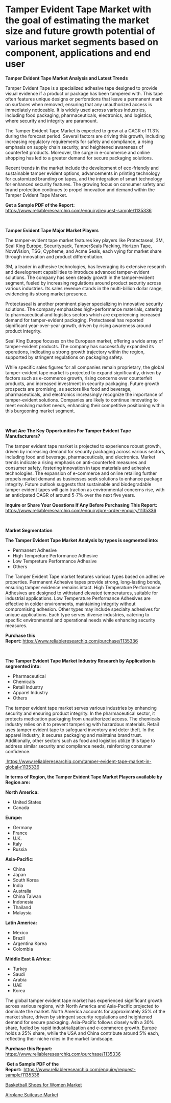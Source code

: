 <p><h1>Tamper Evident Tape Market with the goal of estimating the market size and future growth potential of various market segments based on component, applications and end user</h1></p><p><strong>Tamper Evident Tape Market Analysis and Latest Trends</strong></p>
<p><p>Tamper Evident Tape is a specialized adhesive tape designed to provide visual evidence if a product or package has been tampered with. This tape often features unique designs or perforations that leave a permanent mark on surfaces when removed, ensuring that any unauthorized access is immediately noticeable. It is widely used across various industries, including food packaging, pharmaceuticals, electronics, and logistics, where security and integrity are paramount.</p><p>The Tamper Evident Tape Market is expected to grow at a CAGR of 11.3% during the forecast period. Several factors are driving this growth, including increasing regulatory requirements for safety and compliance, a rising emphasis on supply chain security, and heightened awareness of counterfeit products. Moreover, the surge in e-commerce and online shopping has led to a greater demand for secure packaging solutions. </p><p>Recent trends in the market include the development of eco-friendly and sustainable tamper evident options, advancements in printing technology for customized branding on tapes, and the integration of smart technology for enhanced security features. The growing focus on consumer safety and brand protection continues to propel innovation and demand within the Tamper Evident Tape Market.</p></p>
<p><strong>Get a Sample PDF of the Report:&nbsp;</strong> <a href="https://www.reliableresearchiq.com/enquiry/request-sample/1135336?utm_campaign=1906&utm_medium=2&utm_source=Github&utm_content=ia&utm_term=08022025&utm_id=tamper-evident-tape">https://www.reliableresearchiq.com/enquiry/request-sample/1135336</a></p>
<p>&nbsp;</p>
<p><strong>Tamper Evident Tape Major Market Players</strong></p>
<p><p>The tamper-evident tape market features key players like Protectaseal, 3M, Seal King Europe, Securitypack, TamperSeals Packing, Horizon Tape, NovaVision, TSG, Cypheme, and Acme Seals, each vying for market share through innovation and product differentiation.</p><p>3M, a leader in adhesive technologies, has leveraging its extensive research and development capabilities to introduce advanced tamper-evident solutions. The company has seen steady growth in the tamper-evident segment, fueled by increasing regulations around product security across various industries. Its sales revenue stands in the multi-billion dollar range, evidencing its strong market presence.</p><p>Protectaseal is another prominent player specializing in innovative security solutions. The company emphasizes high-performance materials, catering to pharmaceutical and logistics sectors which are experiencing increased demand for tamper-evident packaging. Protectaseal has reported significant year-over-year growth, driven by rising awareness around product integrity.</p><p>Seal King Europe focuses on the European market, offering a wide array of tamper-evident products. The company has successfully expanded its operations, indicating a strong growth trajectory within the region, supported by stringent regulations on packaging safety.</p><p>While specific sales figures for all companies remain proprietary, the global tamper-evident tape market is projected to expand significantly, driven by factors such as e-commerce growth, rising concerns over counterfeit products, and increased investment in security packaging. Future growth prospects are promising, as sectors like food and beverage, pharmaceuticals, and electronics increasingly recognize the importance of tamper-evident solutions. Companies are likely to continue innovating to meet evolving market needs, enhancing their competitive positioning within this burgeoning market segment.</p></p>
<p>&nbsp;</p>
<p><strong>What Are The Key Opportunities For Tamper Evident Tape Manufacturers?</strong></p>
<p><p>The tamper evident tape market is projected to experience robust growth, driven by increasing demand for security packaging across various sectors, including food and beverage, pharmaceuticals, and electronics. Market trends indicate a rising emphasis on anti-counterfeit measures and consumer safety, fostering innovation in tape materials and adhesive technologies. The expansion of e-commerce and online retailing further propels market demand as businesses seek solutions to enhance package integrity. Future outlook suggests that sustainable and biodegradable tamper evident tapes will gain traction as environmental concerns rise, with an anticipated CAGR of around 5-7% over the next five years.</p></p>
<p><strong>Inquire or Share Your Questions If Any Before Purchasing This Report:</strong> <a href="https://www.reliableresearchiq.com/enquiry/pre-order-enquiry/1135336?utm_campaign=1906&utm_medium=2&utm_source=Github&utm_content=ia&utm_term=08022025&utm_id=tamper-evident-tape">https://www.reliableresearchiq.com/enquiry/pre-order-enquiry/1135336</a></p>
<p>&nbsp;</p>
<p><strong>Market Segmentation</strong></p>
<p><strong>The Tamper Evident Tape Market Analysis by types is segmented into:</strong></p>
<p><ul><li>Permanent Adhesive</li><li>High Tempreture Performance Adhesive</li><li>Low Tempreture Performance Adhesive</li><li>Others</li></ul></p>
<p><p>The Tamper Evident Tape market features various types based on adhesive properties. Permanent Adhesive tapes provide strong, long-lasting bonds, ensuring tamper evidence remains intact. High Temperature Performance Adhesives are designed to withstand elevated temperatures, suitable for industrial applications. Low Temperature Performance Adhesives are effective in colder environments, maintaining integrity without compromising adhesion. Other types may include specialty adhesives for unique applications. Each type serves diverse industries, catering to specific environmental and operational needs while enhancing security measures.</p></p>
<p><strong>Purchase this Report:&nbsp;</strong><a href="https://www.reliableresearchiq.com/purchase/1135336?utm_campaign=1906&utm_medium=2&utm_source=Github&utm_content=ia&utm_term=08022025&utm_id=tamper-evident-tape">https://www.reliableresearchiq.com/purchase/1135336</a></p>
<p>&nbsp;</p>
<p><strong>The Tamper Evident Tape Market Industry Research by Application is segmented into:</strong></p>
<p><ul><li>Pharmaceutical</li><li>Chemicals</li><li>Retail Industry</li><li>Apparel Industry</li><li>Others</li></ul></p>
<p><p>The tamper evident tape market serves various industries by enhancing security and ensuring product integrity. In the pharmaceutical sector, it protects medication packaging from unauthorized access. The chemicals industry relies on it to prevent tampering with hazardous materials. Retail uses tamper evident tape to safeguard inventory and deter theft. In the apparel industry, it secures packaging and maintains brand trust. Additionally, other sectors such as food and logistics utilize this tape to address similar security and compliance needs, reinforcing consumer confidence.</p></p>
<p><a href="https://www.reliableresearchiq.com/tamper-evident-tape-market-in-global-r1135336?utm_campaign=1906&utm_medium=2&utm_source=Github&utm_content=ia&utm_term=08022025&utm_id=tamper-evident-tape">&nbsp;https://www.reliableresearchiq.com/tamper-evident-tape-market-in-global-r1135336</a></p>
<p><strong>In terms of Region, the Tamper Evident Tape Market Players available by Region are:</strong></p>
<p>
    <p> <strong> North America: </strong>
        <ul>
            <li>United States</li>
            <li>Canada</li>
        </ul>
        </p> 
    <p> <strong> Europe: </strong>
        <ul>
            <li>Germany</li>
            <li>France</li>
            <li>U.K.</li>
            <li>Italy</li>
            <li>Russia</li>
        </ul>
        </p> 
    <p> <strong> Asia-Pacific: </strong>
        <ul>
            <li>China</li>
            <li>Japan</li>
            <li>South Korea</li>
            <li>India</li>
            <li>Australia</li>
            <li>China Taiwan</li>
            <li>Indonesia</li>
            <li>Thailand</li>
            <li>Malaysia</li>
        </ul>
        </p> 
    <p> <strong> Latin America: </strong>
        <ul>
            <li>Mexico</li>
            <li>Brazil</li>
            <li>Argentina Korea</li>
            <li>Colombia</li>
        </ul>
        </p> 
    <p> <strong> Middle East & Africa: </strong>
        <ul>
            <li>Turkey</li>
            <li>Saudi</li>
            <li>Arabia</li>
            <li>UAE</li>
            <li>Korea</li>
        </ul>
    </p>
    </p>
<p><p>The global tamper evident tape market has experienced significant growth across various regions, with North America and Asia-Pacific projected to dominate the market. North America accounts for approximately 35% of the market share, driven by stringent security regulations and heightened demand for secure packaging. Asia-Pacific follows closely with a 30% share, fueled by rapid industrialization and e-commerce growth. Europe holds a 25% share, while the USA and China contribute around 5% each, reflecting their niche roles in the market landscape.</p></p>
<p><strong>Purchase this Report: </strong><a href="https://www.reliableresearchiq.com/purchase/1135336?utm_campaign=1906&utm_medium=2&utm_source=Github&utm_content=ia&utm_term=08022025&utm_id=tamper-evident-tape">https://www.reliableresearchiq.com/purchase/1135336</a></p>
<p>&nbsp;<strong>Get a Sample PDF of the Report:&nbsp;&nbsp;</strong><a href="https://www.reliableresearchiq.com/enquiry/request-sample/1135336?utm_campaign=1906&utm_medium=2&utm_source=Github&utm_content=ia&utm_term=08022025&utm_id=tamper-evident-tape">https://www.reliableresearchiq.com/enquiry/request-sample/1135336</a></p>
<p><strong></strong></p>
<p><p><a href="https://github.com/tsininazzy/Market-Research-Report-List-1/blob/main/basketball-shoes-for-women-market.md?utm_campaign=1906&utm_medium=2&utm_source=Github&utm_content=ia&utm_term=08022025&utm_id=tamper-evident-tape">Basketball Shoes for Women Market</a></p><p><a href="https://github.com/mondoydjem/Market-Research-Report-List-1/blob/main/airplane-suitcase-market.md?utm_campaign=1906&utm_medium=2&utm_source=Github&utm_content=ia&utm_term=08022025&utm_id=tamper-evident-tape">Airplane Suitcase Market</a></p></p>